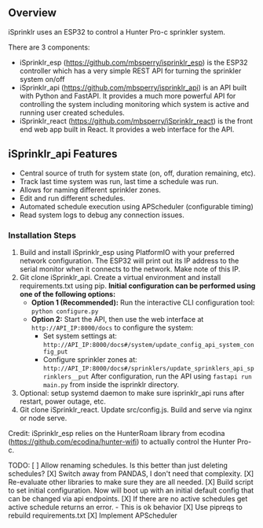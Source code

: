 ## Overview

iSprinklr uses an ESP32 to control a Hunter Pro-c sprinkler system.

There are 3 components:
- iSprinklr_esp (https://github.com/mbsperry/isprinklr_esp) is the ESP32 controller which has a very simple REST API for turning the sprinkler system on/off
- iSprinklr_api (https://github.com/mbsperry/isprinklr_api) is an API built with Python and FastAPI. It provides a much more powerful API for controlling the system including monitoring which system is active and running user created schedules. 
- iSprinklr_react (https://github.com/mbsperry/iSprinklr_react) is the front end web app built in React. It provides a web interface for the API.

## iSprinklr_api Features
- Central source of truth for system state (on, off, duration remaining, etc).
- Track last time system was run, last time a schedule was run. 
- Allows for naming different sprinkler zones.
- Edit and run different schedules.
- Automated schedule execution using APScheduler (configurable timing)
- Read system logs to debug any connection issues.

### Installation Steps
1. Build and install iSprinklr_esp using PlatformIO with your preferred network configuration. The ESP32 will print out its IP address to the serial monitor when it connects to the network. Make note of this IP. 
2. Git clone iSprinklr_api. Create a virtual environment and install requirements.txt using pip. 
   **Initial configuration can be performed using one of the following options:**
   - **Option 1 (Recommended):** Run the interactive CLI configuration tool:  
     `python configure.py`
   - **Option 2:** Start the API, then use the web interface at `http://API_IP:8000/docs` to configure the system:
     - Set system settings at:  
       `http://API_IP:8000/docs#/system/update_config_api_system_config_put`
     - Configure sprinkler zones at:  
       `http://API_IP:8000/docs#/sprinklers/update_sprinklers_api_sprinklers__put`
   After configuration, run the API using `fastapi run main.py` from inside the isprinklr directory.
3. Optional: setup systemd daemon to make sure isprinklr_api runs after restart, power outage, etc. 
4. Git clone iSprinklr_react. Update src/config.js. Build and serve via nginx or node serve.

Credit:
iSprinklr_esp relies on the HunterRoam library from ecodina (https://github.com/ecodina/hunter-wifi) to actually control the Hunter Pro-c.

TODO:
[ ] Allow renaming schedules. Is this better than just deleting schedules?
[X] Switch away from PANDAS, I don't need that complexity. 
[X] Re-evaluate other libraries to make sure they are all needed.
[X] Build script to set initial configuration. Now will boot up with an initial default config that can be changed via api endpoints.
[X] If there are no active schedules get active schedule returns an error. - This is ok behavior
[X] Use pipreqs to rebuild requirements.txt
[X] Implement APScheduler
